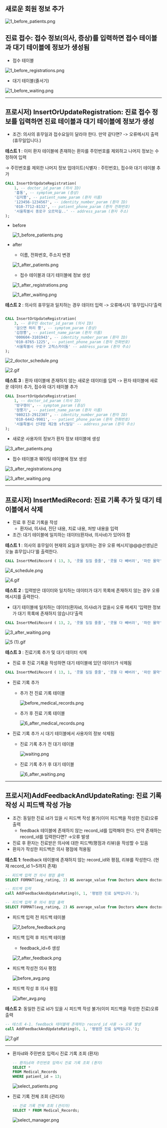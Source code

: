 ## 새로운 회원 정보 추가

![1_before_patients.png](/img/testcase/InsertOrUpdateRegistration/1_before_patients.png)

## 진료 접수: 접수 정보(의사, 증상)를 입력하면 접수 테이블과 대기 테이블에 정보가 생성됨

- 접수 테이블

![1_before_registrations.png](/img/testcase/InsertOrUpdateRegistration/1_before_registrations.png)

- 대기 테이블(줄서기)

![1_before_waiting.png](/img/testcase/InsertOrUpdateRegistration/1_before_waiting.png)

---

## 프로시저) InsertOrUpdateRegistration: 진료 접수 정보를 입력하면 진료 테이블과 대기 테이블에 정보가 생성

- 조건: 의사의 휴무일과 접수요일이 달라야 한다. 만약 같다면? -> 오류메시지 출력 (휴무일입니다.)



**테스트 1** : 이미 환자 테이블에 존재하는 환자를 주민번호를 제외하고 나머지 정보는 수정하여 입력

→ 주민번호를 제외한 나머지 정보 업데이트(식별자 : 주민번호), 접수와 대기 테이블 추가

```sql
CALL InsertOrUpdateRegistration(
    1, -- doctor_id_param (의사 ID)
    '흉통', -- symptom_param (증상)
    '김지뿡', -- patient_name_param (환자 이름)
    '123456-1234567', -- identity_number_param (환자 ID)
    '010-7712-8132', -- patient_phone_param (환자 전화번호)
    '서울특별시 종로구 오르막길..' -- address_param (환자 주소)
);
```

- before
    
    ![1_before_patients.png](/img/testcase/InsertOrUpdateRegistration/1_before_patients.png)
    
- after
    - 이름, 전화번호, 주소지 변경
    
    ![1_after_patients.png](/img/testcase/InsertOrUpdateRegistration/1_after_patients.png)
    
    - 접수 테이블과 대기 테이블에 정보 생성
    
    ![1_after_registrations.png](/img/testcase/InsertOrUpdateRegistration/1_after_registrations.png)
    
    ![1_after_waiting.png](/img/testcase/InsertOrUpdateRegistration/1_after_waiting.png)
    


**테스트 2** : 의사의 휴무일과 일치하는 경우 데이터 입력 -> 오류메시지 ‘휴무입니다’출력

```sql

CALL InsertOrUpdateRegistration(
    3, -- 휴무인 doctor_id_param (의사 ID)
    '걸으면 허리 뿡', -- symptom_param (증상)
    '김창뿡', -- patient_name_param (환자 이름)
    '000604-3101943', -- identity_number_param (환자 ID)
    '010-8765-1225', -- patient_phone_param (환자 전화번호)
    '서울특별시 구로구 고척스카이돔' -- address_param (환자 주소)
);
```

![2_doctor_schedule.png](/img/testcase/InsertOrUpdateRegistration/4_new_doctor_schedule.png)

![2.gif](/img/testcase/InsertOrUpdateRegistration/2.gif)



**테스트 3** : 환자 테이블에 존재하지 않는 새로운 데이터를 입력 -> 환자 테이블에 새로운 데이터 추가, 접수와 대기 테이블 추가

```sql
CALL InsertOrUpdateRegistration(
    1, -- doctor_id_param (의사 ID)
    '방구쟁이', -- symptom_param (증상)
    '정뿡기', -- patient_name_param (환자 이름)
    '980213-2912307', -- identity_number_param (환자 ID)
    '010-6442-9981', -- patient_phone_param (환자 전화번호)
    '서울특별시 신대방 제2동 sfc빌딩' -- address_param (환자 주소)
);
```

- 새로운 사용자의 정보가 환자 정보 테이블에 생성

![3_after_patients.png](/img/testcase/InsertOrUpdateRegistration/3_after_patients.png)

- 접수 테이블과 웨이팅 테이블에 정보 생성

![3_after_registrations.png](/img/testcase/InsertOrUpdateRegistration/3_after_registrations.png)

![3_after_waiting.png](/img/testcase/InsertOrUpdateRegistration/3_after_waiting.png)

---

## 프로시저) InsertMediRecord: 진료 기록 추가 및 대기 테이블에서 삭제

- 진료 후 진료 기록을 작성
    - 환자id, 의사id, 진단 내용, 치료 내용, 처방 내용을 입력
- 조건: 대기 테이블에 일치하는 데이터(환자id, 의사id)가 있어야 함



**테스트 1** : 의사의 휴무일이 현재의 요일과 일치하는 경우 오류 메시지’@@@선생님은 오늘 휴무입니다’를 출력한다.

```sql
CALL InsertMediRecord ( 13, 3, '콧물 질질 줄줄', '콧물 다 빼버려', '파란 물약' );
```

![4_schedule.png](/img/testcase/InsertMediRecord/4_schedule.png)

![4.gif](/img/testcase/InsertMediRecord/4.gif)

**테스트 2** : 입력받은 데이터와 일치하는 데이터가 대기 목록에 존재하지 않는 경우 오류 메시지를 출력한다.

- 대기 테이블에 일치하는 데이터(환자id, 의사id)가 없을시 오류 메세지 ’입력한 정보가 대기 목록에 존재하지 않습니다’출력

```sql
CALL InsertMediRecord ( 13, 2, '콧물 질질 줄줄', '콧물 다 빼버려', '파란 물약' );
```

![3_after_waiting.png](/img/testcase/InsertOrUpdateRegistration/3_after_waiting.png)

![5 (1).gif](/img/testcase/InsertMediRecord/5.gif)

**테스트 3** : 진료기록 추가 및 대기 데이터 삭제

- 진료 후 진료 기록을 작성하면 대기 테이블에 있던 데이터가 삭제됨

```sql
CALL InsertMediRecord ( 13, 1, '콧물 질질 줄줄', '콧물 다 빼버려', '파란 물약' );
```

- 진료 기록 추가
    - 추가 전 진료 기록 테이블
        
        ![before_medical_records.png](/img/testcase/InsertMediRecord/before_medical_records.png)
        
    - 추가 후 진료 기록 테이블
        
        ![6_after_medical_records.png](/img/testcase/InsertMediRecord/6_after_medical_records.png)
        
- 진료 기록 추가 시 대기 테이블에서 사용자의 정보 삭제됨
    - 진료 기록 추가 전 대기 테이블
        
        ![waiting.png](/img/testcase/InsertMediRecord/waiting.png)
        
    - 진료 기록 추가 후 대기 테이블
        
        ![6_after_waiting.png](/img/testcase/InsertMediRecord/6_after_waiting.png)
        

---

## 프로시저)AddFeedbackAndUpdateRating: 진료 기록 작성 시 피드백 작성 가능

- 조건: 동일한 진료 id가 있을 시 피드백 작성 불가(이미 피드백을 작성한 진료)오류 출력
    - feedback 테이블에 존재하지 않는 record_id를 입력해야 한다. 만약 존재하는 record_id를 입력한다면? →오류 발생
- 진료 후 환자는 진료받은 의사에 대한 피드백(평점과 리뷰)을 작성할 수 있음
- 환자가 작성한 피드백은 의사 평점에 적용됨


**테스트 1**: feedback 테이블에 존재하지 않는 record_id와 평점, 리뷰를 작성한다. (현재 record_id 1~5까지 존재)

```sql
-- 피드백 입력 전 의사 평점 출력
SELECT FORMAT(avg_rating, 2) AS average_value from Doctors where doctor_id = 1;

-- 피드백 입력
call AddFeedbackAndUpdateRating(6, 1, '평범한 진료 실력입니다.');

-- 피드백 입력 후 의사 평점 출력
SELECT FORMAT(avg_rating, 2) AS average_value from Doctors where doctor_id = 1;

```

- 피드백 입력 전 피드백 테이블
    
    ![7_before_feedback.png](/img/testcase/AddFeedbackAndUpdateRating/7_before_feedback.png)
    
- 피드백 입력 후 피드백 테이블
    - feedback_id=6 생성
    
    ![7_after_feedback.png](/img/testcase/AddFeedbackAndUpdateRating/7_re_after_feedback.png)
    
- 피드백 작성전 의사 평점
    
    ![before_avg.png](/img/testcase/AddFeedbackAndUpdateRating/befor_avg2.png)
    
- 피드백 작성 후 의사 평점
    
    ![after_avg.png](/img/testcase/AddFeedbackAndUpdateRating/after_avg2.png)
    

**테스트 2**: 동일한 진료 id가 있을 시 피드백 작성 불가(이미 피드백을 작성한 진료)오류 출력

```sql
-- 테스트 4-1. feedback 테이블에 존재하는 record_id 사용 -> 오류 발생
call AddFeedbackAndUpdateRating(6, 1, '평범한 진료 실력입니다.');
```

![7.gif](/img/testcase/AddFeedbackAndUpdateRating/7_re.gif)

---

- 환자id와 주민번호 입력시 진료 기록 조회 (환자)
    
    ```sql
    -- 환자id와 주민번호 입력시 진료 기록 조회 (환자)
    SELECT * 
    FROM Medical_Records
    WHERE patient_id = 13;
    ```
    
    ![select_patients.png](/img/testcase/select_patients.png)
    

- 진료 기록 전체 조회 (관리자)
    
    ```sql
    -- 진료 기록 전체 조회 (관리자)
    SELECT * FROM Medical_Records;
    ```
    
    ![select_manager.png](/img/testcase/select_manager.png)

